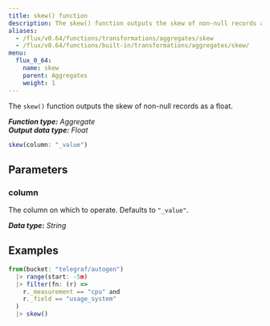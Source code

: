 ```yaml
---
title: skew() function
description: The skew() function outputs the skew of non-null records as a float.
aliases:
  - /flux/v0.64/functions/transformations/aggregates/skew
  - /flux/v0.64/functions/built-in/transformations/aggregates/skew/
menu:
  flux_0_64:
    name: skew
    parent: Aggregates
    weight: 1
---
```


The `skew()` function outputs the skew of non-null records as a float.

_**Function type:** Aggregate_  
_**Output data type:** Float_

```js
skew(column: "_value")
```

## Parameters

### column
The column on which to operate.
Defaults to `"_value"`.

_**Data type:** String_

## Examples
```js
from(bucket: "telegraf/autogen")
  |> range(start: -5m)
  |> filter(fn: (r) =>
    r._measurement == "cpu" and
    r._field == "usage_system"
  )
  |> skew()
```

